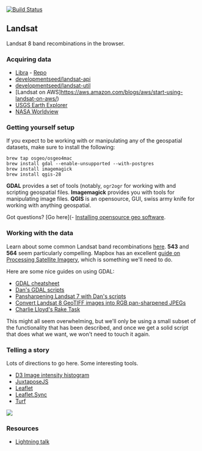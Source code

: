 [![Build Status](https://travis-ci.org/recombinators/landsat.svg)](https://travis-ci.org/recombinators/landsat)

Landsat
-------

Landsat 8 band recombinations in the browser.


### Acquiring data

- [Libra](http://libra.developmentseed.org/) - [Repo](https://github.com/AstroDigital/libra)
- [developmentseed/landsat-api](https://github.com/developmentseed/landsat-api)
- [developmentseed/landsat-util](https://github.com/developmentseed/landsat-util)
- [Landsat on AWS]https://aws.amazon.com/blogs/aws/start-using-landsat-on-aws/)
- [USGS Earth Explorer](http://earthexplorer.usgs.gov/)
- [NASA Worldview](https://earthdata.nasa.gov/labs/worldview/)


### Getting yourself setup

If you expect to be working with or manipulating any of the geospatial datasets, make sure to install the following:

```
brew tap osgeo/osgeo4mac
brew install gdal --enable-unsupported --with-postgres
brew install imagemagick
brew install qgis-28
```

__GDAL__ provides a set of tools (notably, `ogr2ogr` for working with and scripting geospatial files. __Imagemagick__ provides you with tools for manipulating image files. __QGIS__ is an opensource, GUI, swiss army knife for working with anything geospatial.

Got questions? [Go here](- [Installing opensource geo software](https://github.com/nvkelso/geo-how-to/wiki/Installing-Open-Source-Geo-Software:-Mac-Edition).


### Working with the data

Learn about some common Landsat band recombinations [here](http://blogs.esri.com/esri/arcgis/2013/07/24/band-combinations-for-landsat-8/). __543__ and __564__ seem particularly compelling. Mapbox has an excellent [guide on Processing Satellite Imagery](https://www.mapbox.com/foundations/processing-satellite-imagery), which is something we'll need to do.

Here are some nice guides on using GDAL:

- [GDAL cheatsheet](<https://github.com/dwtkns/gdal-cheat-sheet>)
- [Dan's GDAL scripts](https://github.com/gina-alaska/dans-gdal-scripts)
- [Pansharpening Landsat 7 with Dan's scripts](http://blog.remotesensing.io/2013/04/pansharpening-using-a-handy-gdal-tool)	
- [Convert Landsat 8 GeoTIFF images into RGB pan-sharpened JPEGs](https://gist.github.com/briantjacobs/48320e59954ee7ec5cd1)
- [Charlie Lloyd's Rake Task](https://gist.github.com/briantjacobs/0d3f9a62fc7ca115ee5b)

This might all seem overwhelming, but we'll only be using a small subset of the functionality that has been described, and once we get a solid script that does what we want, we won't need to touch it again.


### Telling a story

Lots of directions to go here. Some interesting tools.

- [D3 Image intensity histogram](http://bl.ocks.org/jinroh/4666920)
- [JuxtaposeJS](http://juxtapose.knightlab.com)
- [Leaflet](http://leafletjs.com)
- [Leaflet.Sync](https://github.com/turban/Leaflet.Sync)
- [Turf](https://www.mapbox.com/developers/turf/)


![](https://cloud.githubusercontent.com/assets/1131098/5263449/860f9836-7a31-11e4-8c6a-9ac8cd0cdcb1.gif)

### Resources

- [Lightning talk](http://bl.ocks.org/anonymous/raw/6118ab44b51c195ed99d/#0)
